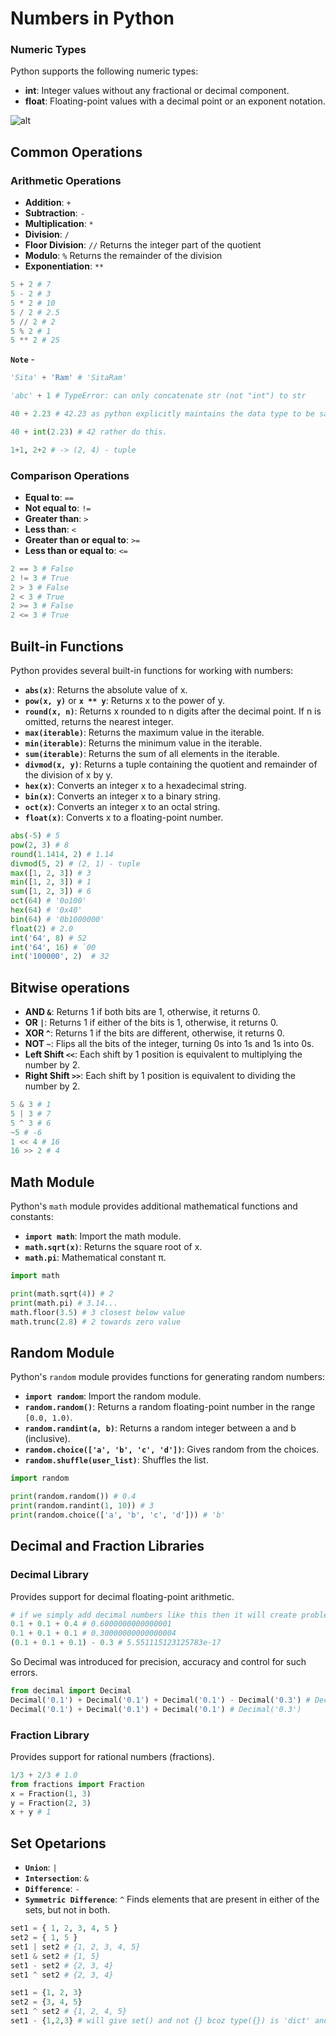 # **Numbers in Python**

### Numeric Types

Python supports the following numeric types:

- **int**: Integer values without any fractional or decimal component.
- **float**: Floating-point values with a decimal point or an exponent notation.

![alt](https://th.bing.com/th/id/OIP.t_i3btxR5fPlJtl71_UikAHaD4?rs=1&pid=ImgDetMain)

## Common Operations

### Arithmetic Operations

- **Addition**: `+` 
- **Subtraction**: `-`
- **Multiplication**: `*`
- **Division**: `/`
- **Floor Division**: `//` Returns the integer part of the quotient
- **Modulo**: `%` Returns the remainder of the division
- **Exponentiation**: `**`
```python
5 + 2 # 7
5 - 2 # 3
5 * 2 # 10
5 / 2 # 2.5
5 // 2 # 2
5 % 2 # 1
5 ** 2 # 25
```
**`Note`** -
```python
'Sita' + 'Ram' # 'SitaRam'

'abc' + 1 # TypeError: can only concatenate str (not "int") to str

40 + 2.23 # 42.23 as python explicitly maintains the data type to be same but avoid to do so.

40 + int(2.23) # 42 rather do this.

1+1, 2+2 # -> (2, 4) - tuple
```

### Comparison Operations

- **Equal to**: `==`
- **Not equal to**: `!=`
- **Greater than**: `>`
- **Less than**: `<`
- **Greater than or equal to**: `>=`
- **Less than or equal to**: `<=`
```python
2 == 3 # False
2 != 3 # True
2 > 3 # False
2 < 3 # True
2 >= 3 # False
2 <= 3 # True
```

## Built-in Functions

Python provides several built-in functions for working with numbers:

- **`abs(x)`**: Returns the absolute value of x.
- **`pow(x, y)`** or **`x ** y`**: Returns x to the power of y.
- **`round(x, n)`**: Returns x rounded to n digits after the decimal point. If n is omitted, returns the nearest integer.
- **`max(iterable)`**: Returns the maximum value in the iterable.
- **`min(iterable)`**: Returns the minimum value in the iterable.
- **`sum(iterable)`**: Returns the sum of all elements in the iterable.
- **`divmod(x, y)`**: Returns a tuple containing the quotient and remainder of the division of x by y.
- **`hex(x)`**: Converts an integer x to a hexadecimal string.
- **`bin(x)`**: Converts an integer x to a binary string.
- **`oct(x)`**: Converts an integer x to an octal string.
- **`float(x)`**: Converts x to a floating-point number.
```python
abs(-5) # 5
pow(2, 3) # 8
round(1.1414, 2) # 1.14 
divmod(5, 2) # (2, 1) - tuple
max([1, 2, 3]) # 3
min([1, 2, 3]) # 1
sum([1, 2, 3]) # 6
oct(64) # '0o100'
hex(64) # '0x40'
bin(64) # '0b1000000'
float(2) # 2.0
int('64', 8) # 52
int('64', 16) # `00
int('100000', 2)  # 32
```

## Bitwise operations
- **AND `&`**: Returns 1 if both bits are 1, otherwise, it returns 0.
- **OR `|`**: Returns 1 if either of the bits is 1, otherwise, it returns 0.
- **XOR `^`**: Returns 1 if the bits are different, otherwise, it returns 0.
- **NOT `~`**: Flips all the bits of the integer, turning 0s into 1s and 1s into 0s.
- **Left Shift `<<`**: Each shift by 1 position is equivalent to multiplying the number by 2.
- **Right Shift `>>`**: Each shift by 1 position is equivalent to dividing the number by 2.
```python
5 & 3 # 1
5 | 3 # 7
5 ^ 3 # 6
~5 # -6
1 << 4 # 16
16 >> 2 # 4
```

## Math Module

Python's `math` module provides additional mathematical functions and constants:

- **`import math`**: Import the math module.
- **`math.sqrt(x)`**: Returns the square root of x.
- **`math.pi`**: Mathematical constant π.
```python
import math

print(math.sqrt(4)) # 2 
print(math.pi) # 3.14...
math.floor(3.5) # 3 closest below value
math.trunc(2.8) # 2 towards zero value  
```

## Random Module

Python's `random` module provides functions for generating random numbers:

- **`import random`**: Import the random module.
- **`random.random()`**: Returns a random floating-point number in the range `[0.0, 1.0)`.
- **`random.randint(a, b)`**: Returns a random integer between a and b (inclusive).
- **`random.choice(['a', 'b', 'c', 'd'])`**: Gives random from the choices.
- **`random.shuffle(user_list)`**: Shuffles the list.
```python
import random

print(random.random()) # 0.4
print(random.randint(1, 10)) # 3
print(random.choice(['a', 'b', 'c', 'd'])) # 'b'
```

## Decimal and Fraction Libraries

### Decimal Library

Provides support for decimal floating-point arithmetic.
```python
# if we simply add decimal numbers like this then it will create problem due floating-point precision errors.
0.1 + 0.1 + 0.4 # 0.6000000000000001
0.1 + 0.1 + 0.1 # 0.30000000000000004
(0.1 + 0.1 + 0.1) - 0.3 # 5.551115123125783e-17
```
So Decimal was introduced for precision, accuracy and control for such errors.
```python
from decimal import Decimal 
Decimal('0.1') + Decimal('0.1') + Decimal('0.1') - Decimal('0.3') # Decimal('0.0')
Decimal('0.1') + Decimal('0.1') + Decimal('0.1') # Decimal('0.3')
```

### Fraction Library

Provides support for rational numbers (fractions).
```python
1/3 + 2/3 # 1.0
from fractions import Fraction
x = Fraction(1, 3)
y = Fraction(2, 3)
x + y # 1
```

## Set Opetarions

- **`Union`**: `|`
- **`Intersection`**: `&`
- **`Difference`**: `-`
- **`Symmetric Difference`**: `^` Finds elements that are present in either of the sets, but not in both.
```python
set1 = { 1, 2, 3, 4, 5 }
set2 = { 1, 5 } 
set1 | set2 # {1, 2, 3, 4, 5}
set1 & set2 # {1, 5}
set1 - set2 # {2, 3, 4}
set1 ^ set2 # {2, 3, 4}

set1 = {1, 2, 3}
set2 = {3, 4, 5}
set1 ^ set2 # {1, 2, 4, 5}
set1 - {1,2,3} # will give set() and not {} bcoz type({}) is 'dict' and type(set1) is 'set'
```
